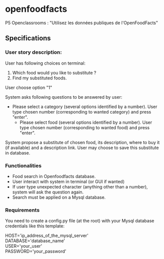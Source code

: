 # openfoodfacts
P5 Openclassrooms : "Utilisez les données publiques de l'OpenFoodFacts"

## Specifications
### User story description:

User has following choices on terminal:

1. Which food would you like to substitute ?
1. Find my substituted foods.

User choose option "1"
 
System asks following questions to be answered by user:

* Please select a category (several options identified by a number). User type chosen number (corresponding to wanted category) and press "enter".
    * Please select food (several options identified by a number). User type chosen number (corresponding to wanted food) and press "enter".
    
System propose a substitute of chosen food, its description, where to buy it (if available) and a description link.
User may choose to save this substitute in database.

 
### Functionalities


* Food search in Openfoodfacts database.
* User interact with system in terminal (or GUI if wanted)
* If user type unexpected character (anything other than a number), system will ask the question again.
* Search must be applied on a Mysql database.

### Requirements
You need to create a config.py file (at the root) with your Mysql database credentials like this template:  
  

HOST='ip_address_of_the_mysql_server'  
DATABASE='database_name'  
USER='your_user'  
PASSWORD='your_password'
    
